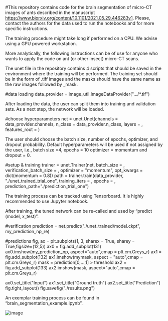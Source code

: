 #This repository contains code for the brain segmentation of micro-CT images of ants described in the manuscript https://www.biorxiv.org/content/10.1101/2021.05.29.446283v1. Please, contact the authors for the data used to run the notebooks and for more specific instructions.

The training procedure might take long if performed on a CPU. We advise using a GPU powered workstation. 

More analytically, the following instructions can be of use for anyone who wants to apply the code on ant (or other insect) micro-CT scans.

The unet file in the repository contains 4 scripts that should be saved in the environment where the training will be performed. The training set should be in the form of .tiff images and the masks should have the same name as the raw images followed by _mask. 

#data loading
data_provider = image_util.ImageDataProvider("…/*.tif")

After loading the data, the user can split them into training and validation sets. As a next step, the network will be loaded.

#choose hyperparameters 
net = unet.Unet(channels = data_provider.channels, n_class = data_provider.n_class, layers = , features_root = )

The user should choose the batch size, number of epochs, optimizer, and dropout probability. Default hyperparameters will be used if not assigned by the user, i.e., batch size =4, epochs = 10 optimizer = momentum and dropout = 0.

#setup & training
trainer = unet.Trainer(net, batch_size = , verification_batch_size = , optimizer = "momentum", opt_kwargs = dict(momentum = 0.8))
path = trainer.train(data_provider, "./unet_trained_trial_one", training_iters = , epochs = , prediction_path="./prediction_trial_one")

The training process can be tracked using Tensorboard. It is highly recommended to use Jupyter notebook. 

After training, the tuned network can be re-called and used by “predict (model, x_test)”. 

#verification
prediction = net.predict("./unet_trained/model.ckpt", my_prediction_np_re)

#predictions
fig, ax = plt.subplots(1, 3, sharex = True, sharey = True,figsize=(12,5))
ax0 = fig.add_subplot(131)
ax0.imshow(my_prediction_np, aspect="auto",cmap = plt.cm.Greys_r)
ax1 = fig.add_subplot(132)
ax1.imshow(mymask, aspect = "auto",cmap = plt.cm.Greys_r)
mask = prediction[0,...,1] > threshold 
ax2 = fig.add_subplot(133)
ax2.imshow(mask, aspect="auto",cmap = plt.cm.Greys_r)

ax0.set_title("Input")
ax1.set_title("Ground truth")
ax2.set_title("Prediction")
fig.tight_layout()
fig.savefig("./results.png")

An exemplar training process can be found in “brain_segmentation_example.ipynb”. 

![image](https://github.com/evropi/U-Net/assets/25073395/ef9f0a2e-8b51-439d-b0fc-90290e677002)
